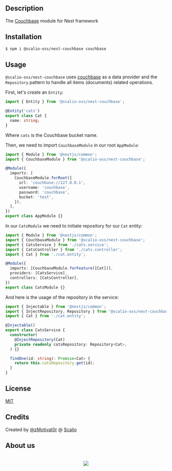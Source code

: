 ## Description

The [Couchbase](https://www.couchbase.com/) module for Nest framework

## Installation

```bash
$ npm i @scalio-oss/nest-couchbase couchbase
```

## Usage

`@scalio-oss/nest-couchbase` uses [couchbase](https://www.npmjs.com/package/couchbase) as a data provider and the `Repository` pattern to handle all items (documents) related operations.

First, let's create an `Entity`:

```typescript
import { Entity } from '@scalio-oss/nest-couchbase';

@Entity('cats')
export class Cat {
  name: string;
}
```

Where `cats` is the Couchbase bucket name.

Then, we need to import `CouchbaseModule` in our root `AppModule`:

```typescript
import { Module } from '@nestjs/common';
import { CouchbaseModule } from '@scalio-oss/nest-couchbase';

@Module({
  imports: [
    CouchbaseModule.forRoot({
      url: 'couchbase://127.0.0.1',
      username: 'couchbase',
      password: 'couchbase',
      bucket: 'test',
    }),
  ],
})
export class AppModule {}
```

In our `CatsModule` we need to initiate repository for our `Cat` entity:

```typescript
import { Module } from '@nestjs/common';
import { CouchbaseModule } from '@scalio-oss/nest-couchbase';
import { CatsService } from './cats.service';
import { CatsController } from './cats.controller';
import { Cat } from './cat.entity';

@Module({
  imports: [CouchbaseModule.forFeature([Cat])],
  providers: [CatsService],
  controllers: [CatsController],
})
export class CatsModule {}
```

And here is the usage of the repository in the service:

```typescript
import { Injectable } from '@nestjs/common';
import { InjectRepository, Repository } from '@scalio-oss/nest-couchbase';
import { Cat } from './cat.entity';

@Injectable()
export class CatsService {
  constructor(
    @InjectRepository(Cat)
    private readonly catsRepository: Repository<Cat>,
  ) {}

  findOne(id: string): Promise<Cat> {
    return this.catsRepository.get(id);
  }
}
```

## License

[MIT](LICENSE)

## Credits

Created by [@zMotivat0r](https://github.com/zMotivat0r) @ [Scalio](https://scal.io/)


## About us
<p align="center">
    <br/>
    <a href="https://scal.io/">
        <img src="https://raw.githubusercontent.com/scalio/bazel-status/master/assets/scalio-logo.svg?sanitize=true" />
    </a>
    <br/>
</p>
